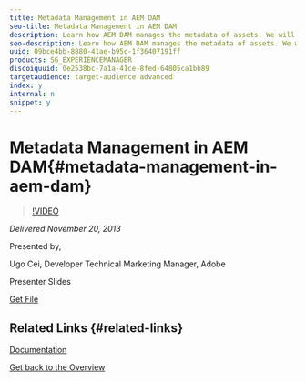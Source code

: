 ```yaml
---
title: Metadata Management in AEM DAM
seo-title: Metadata Management in AEM DAM
description: Learn how AEM DAM manages the metadata of assets. We will cover the XMP standard and how DAM makes use of it, how to use metadata in searches, and how to extend the built-in metadata schemas. The new metadata schema editor which has been introduced in the latest DAM Feature Pack will be presented as well.
seo-description: Learn how AEM DAM manages the metadata of assets. We will cover the XMP standard and how DAM makes use of it, how to use metadata in searches, and how to extend the built-in metadata schemas. The new metadata schema editor which has been introduced in the latest DAM Feature Pack will be presented as well.
uuid: 09bce4bb-8880-41ae-b95c-1f36407191ff
products: SG_EXPERIENCEMANAGER
discoiquuid: 0e2538bc-7a1a-41ce-8fed-64805ca1bb89
targetaudience: target-audience advanced
index: y
internal: n
snippet: y
---
```


# Metadata Management in AEM DAM{#metadata-management-in-aem-dam}

>[!VIDEO](https://video.tv.adobe.com/v/19524/?quality=9)

*Delivered November 20, 2013*

Presented by,

Ugo Cei, Developer Technical Marketing Manager, Adobe

Presenter Slides

[Get File](assets/metadata-management-in-aem-dam.pdf)

## Related Links {#related-links}

[Documentation](https://docs.adobe.com/content/docs/en/cq/5-6-1/dam/metadata_for_digitalassetmanagement.html)

[Get back to the Overview](https://helpx.adobe.com/experience-manager/kt/eseminars/gems/aem-index.html)  

